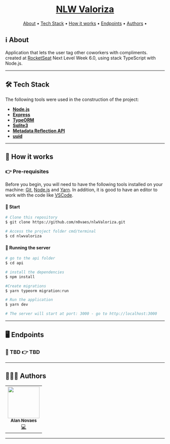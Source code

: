 <h1 align="center" style="color:#DC143C; font-weight:bold;">
  <a href="#"> NLW Valoriza </a>
</h1>

<p align="center">
 <a href="#ℹ%EF%B8%8F-about">About</a> •
 <a href="#-tech-stack">Tech Stack</a> •
 <a href="#-how-it-works">How it works</a> •
 <a href="#%EF%B8%8F-endpoints">Endpoints</a> •
 <a href="#-authors">Authors</a> •
</p>

## ℹ️ About

Application that lets the user tag other coworkers with compliments. created at [RocketSeat](https://rocketseat.com.br/) Next Level Week 6.0, using stack TypeScript with Node.js.

---

## 🛠 Tech Stack

The following tools were used in the construction of the project:

- **[Node.js](https://nodejs.org/en/)**
- **[Express](https://expressjs.com/)**
- **[TypeORM](https://www.npmjs.com/package/typeorm)**
- **[Sqlite3](https://www.npmjs.com/package/sqlite3)**
- **[Metadata Reflection API](https://www.npmjs.com/package/reflect-metadata)**
- **[uuid](https://www.npmjs.com/package/uuid)**

---

## 🚀 How it works

### 👉 Pre-requisites

Before you begin, you will need to have the following tools installed on your machine: [Git](https://git-scm.com), [Node.js](https://nodejs.org/en/) and [Yarn](https://yarnpkg.com/). In addition, it is good to have an editor to work with the code like [VSCode](https://code.visualstudio.com/).

#### 🏁 Start

```bash
# Clone this repository
$ git clone https://github.com/n0vaes/nlwValoriza.git

# Access the project folder cmd/terminal
$ cd nlwvaloriza
```

#### 🎲 Running the server

```bash
# go to the api folder
$ cd api

# install the dependencies
$ npm install

#Create migrations
$ yarn typeorm migration:run

# Run the application
$ yarn dev

# The server will start at port: 3000 - go to http://localhost:3000

```

---

## 🖥️ Endpoints

### 💠 TBD 👉 TBD

---

## 👩🏽‍💻 Authors

<table>
  <tr>
    <td align="center"><a href="https://github.com/n0vaes"><img src="" width="100px;" alt=""/><br /><sub><b>Alan Novaes</b></sub></a><br /><a href="https://github.com/n0vaes/nlwValoriza" title="Code">💻</a></td>
  <tr>
</table>

---
